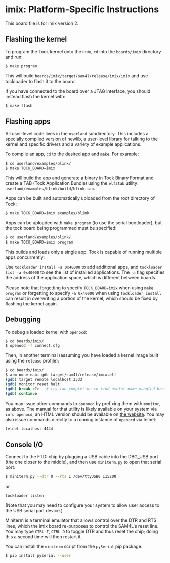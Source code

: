 imix: Platform-Specific Instructions
=====================================

This board file is for imix version 2.


## Flashing the kernel

To program the Tock kernel onto the imix, `cd` into the `boards/imix` directory
and run:

```bash
$ make program
```

This will build `boards/imix/target/sam4l/release/imix/imix` and use tockloader to
flash it to the board.

If you have connected to the board over a JTAG interface, you should instead
flash the kernel with:

```bash
$ make flash
```

## Flashing apps

All user-level code lives in the `userland` subdirectory. This includes a
specially compiled version of newlib, a user-level library for talking to the
kernel and specific drivers and a variety of example applications.

To compile an app, `cd` to the desired app and `make`. For example:

```bash
$ cd userland/examples/blink/
$ make TOCK_BOARD=imix
```

This will build the app and generate a binary in Tock Binary Format and create a
TAB (Tock Application Bundle) using the `elf2tab` utility:
`userland/examples/blink/build/blink.tab`.

Apps can be built and automatically uploaded from the root directory of Tock:

```bash
$ make TOCK_BOARD=imix examples/blink
```

Apps can be uploaded with `make program` (to use the serial bootloader), but
the tock board being programmed must be specified:

```bash
$ cd userland/examples/blink/
$ make TOCK_BOARD=imix program
```

This builds and loads only a single app. Tock is capable of running multiple apps
concurrently:

Use `tockloader install -a 0x40000` to add additional apps, and
`tockloader list -a 0x40000` to see the list of installed applications. The `-a`
flag specifies the address of the application space, which is different between
boards.

Please note that forgetting to specify `TOCK_BOARD=imix` when using `make program`
or forgetting to specify `-a 0x40000` when using `tockloader install` can result
in overwriting a portion of the kernel, which should be fixed by flashing the
kernel again.

## Debugging

To debug a loaded kernel with `openocd`:

```bash
$ cd boards/imix/
$ openocd -f connect.cfg
```

Then, in another terminal (assuming you have loaded a kernel image built using
the `release` profile):

```bash
$ cd boards/imix/
$ arm-none-eabi-gdb target/sam4l/release/imix.elf
(gdb) target remote localhost:3333
(gdb) monitor reset halt
(gdb) break <?>   # try tab-completion to find useful name-mangled breakpoints
(gdb) continue
```

You may issue other commands to `openocd` by prefixing them with `monitor`, as
above.  The manual for that utility is likely available on your system via
`info openocd`; an HTML version should be available on
[the website](http://openocd.org/).  You may also issue commands directly to a
running instance of `openocd` via telnet:

```bash
telnet localhost 4444
```

## Console I/O

Connect to the FTDI chip by plugging a USB cable into the DBG\_USB port (the
one closer to the middle), and then use `miniterm.py` to open that serial port:

```bash
$ miniterm.py --dtr 0 --rts 1 /dev/ttyUSB0 115200
```

or

```bash
tockloader listen
```

(Note that you may need to configure your system to allow user access to the
USB serial port device.)

Miniterm is a terminal emulator that allows control over the DTR and RTS lines,
which the imix board re-purposes to control the SAM4L's reset line.  You may
type `CTRL-T`, `CTRL-D` to toggle DTR and thus reset the chip; doing this a
second time will then restart it.

You can install the `miniterm` script from the `pySerial` pip package:

```bash
$ pip install pyserial --user
```

